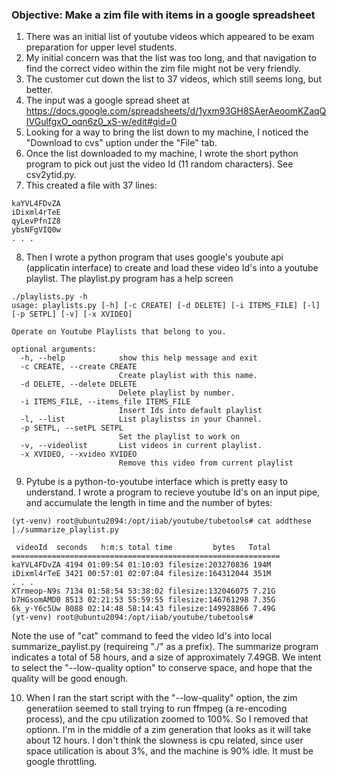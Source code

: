 ### Objective: Make a zim file with items in a google spreadsheet
1. There was an initial list of youtube videos which appeared to be exam preparation for upper level students.
2. My initial concern was that the list was too long, and that navigation to find the correct video within the zim file might not be very friendly.
3. The customer cut down the list to 37 videos, which still seems long, but better.
4. The input was a google spread sheet at https://docs.google.com/spreadsheets/d/1yxm93GH8SAerAeoomKZaqQIVGulfgxO_oqn6z0_xS-w/edit#gid=0
5. Looking for a way to bring the list down to my machine, I noticed the "Download to cvs" uption under the "File" tab.
6. Once the list downloaded to my machine, I wrote the short python program to pick out just the video Id (11 random characters). See csv2ytid.py.
7. This created a file with 37 lines:
```
kaYVL4FDvZA
iDixml4rTeE
qyLevPfnIZ8
ybsNFgVIQ0w
. . .
```
8. Then I wrote a python program that uses google's youbute api (applicatin interface) to create and load these video Id's into a youtube playlist. The playlist.py program has a help screen
```
./playlists.py -h
usage: playlists.py [-h] [-c CREATE] [-d DELETE] [-i ITEMS_FILE] [-l] [-p SETPL] [-v] [-x XVIDEO]

Operate on Youtube Playlists that belong to you.

optional arguments:
  -h, --help            show this help message and exit
  -c CREATE, --create CREATE
                        Create playlist with this name.
  -d DELETE, --delete DELETE
                        Delete playlist by number.
  -i ITEMS_FILE, --items_file ITEMS_FILE
                        Insert Ids into default playlist
  -l, --list            List playlistss in your Channel.
  -p SETPL, --setPL SETPL
                        Set the playlist to work on
  -v, --videolist       List videos in current playlist.
  -x XVIDEO, --xvideo XVIDEO
                        Remove this video from current playlist
```
9. Pytube is a python-to-youtube interface which is pretty easy to understand. I wrote a program to recieve youtube Id's on an input pipe, and accumulate the length in time and the number of bytes:
```
(yt-venv) root@ubuntu2094:/opt/iiab/youtube/tubetools# cat addthese |./summarize_playlist.py 

 videoId  seconds   h:m:s total time         bytes   Total
============================================================
kaYVL4FDvZA 4194 01:09:54 01:10:03 filesize:203270836 194M
iDixml4rTeE 3421 00:57:01 02:07:04 filesize:164312044 351M
. . .
XTrmeop-N9s 7134 01:58:54 53:38:02 filesize:132046075 7.21G
b7HGsomAMD0 8513 02:21:53 55:59:55 filesize:146761298 7.35G
6k_y-Y6c5Uw 8088 02:14:48 58:14:43 filesize:149928866 7.49G
(yt-venv) root@ubuntu2094:/opt/iiab/youtube/tubetools# 
```
Note the use of "cat" command to feed the video Id's into local summarize_paylist.py (requireing "./" as a prefix). The summarize program indicates a total of 58 hours, and a size of approximately 7.49GB.  We intent to select the "--low-quality option" to conserve space, and hope that the quality will be good enough.

10. When I ran the start script with the "--low-quality" option, the zim generatiion seemed to stall trying to run ffmpeg (a re-encoding process), and the cpu utilization zoomed to 100%. So I removed that optionn. I'm in the middle of a zim generation that looks as it will take about 12 hours. I don't think the slowness is cpu related, since user space utilication is about 3%, and the machine is 90% idle. It must be google throttling.
